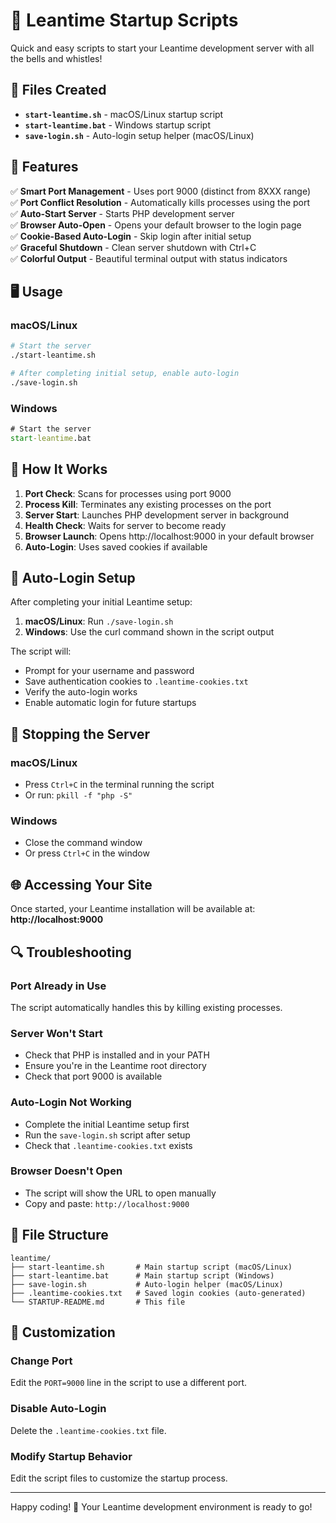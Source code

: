 # 🚀 Leantime Startup Scripts

Quick and easy scripts to start your Leantime development server with all the bells and whistles!

## 📂 Files Created

- **`start-leantime.sh`** - macOS/Linux startup script
- **`start-leantime.bat`** - Windows startup script  
- **`save-login.sh`** - Auto-login setup helper (macOS/Linux)

## 🎯 Features

✅ **Smart Port Management** - Uses port 9000 (distinct from 8XXX range)  
✅ **Port Conflict Resolution** - Automatically kills processes using the port  
✅ **Auto-Start Server** - Starts PHP development server  
✅ **Browser Auto-Open** - Opens your default browser to the login page  
✅ **Cookie-Based Auto-Login** - Skip login after initial setup  
✅ **Graceful Shutdown** - Clean server shutdown with Ctrl+C  
✅ **Colorful Output** - Beautiful terminal output with status indicators  

## 🖥 Usage

### macOS/Linux
```bash
# Start the server
./start-leantime.sh

# After completing initial setup, enable auto-login
./save-login.sh
```

### Windows
```cmd
# Start the server
start-leantime.bat
```

## 🔧 How It Works

1. **Port Check**: Scans for processes using port 9000
2. **Process Kill**: Terminates any existing processes on the port
3. **Server Start**: Launches PHP development server in background
4. **Health Check**: Waits for server to become ready
5. **Browser Launch**: Opens http://localhost:9000 in your default browser
6. **Auto-Login**: Uses saved cookies if available

## 🍪 Auto-Login Setup

After completing your initial Leantime setup:

1. **macOS/Linux**: Run `./save-login.sh`
2. **Windows**: Use the curl command shown in the script output

The script will:
- Prompt for your username and password
- Save authentication cookies to `.leantime-cookies.txt`
- Verify the auto-login works
- Enable automatic login for future startups

## 🛑 Stopping the Server

### macOS/Linux
- Press `Ctrl+C` in the terminal running the script
- Or run: `pkill -f "php -S"`

### Windows  
- Close the command window
- Or press `Ctrl+C` in the window

## 🌐 Accessing Your Site

Once started, your Leantime installation will be available at:
**http://localhost:9000**

## 🔍 Troubleshooting

### Port Already in Use
The script automatically handles this by killing existing processes.

### Server Won't Start
- Check that PHP is installed and in your PATH
- Ensure you're in the Leantime root directory
- Check that port 9000 is available

### Auto-Login Not Working
- Complete the initial Leantime setup first
- Run the `save-login.sh` script after setup
- Check that `.leantime-cookies.txt` exists

### Browser Doesn't Open
- The script will show the URL to open manually
- Copy and paste: `http://localhost:9000`

## 📁 File Structure

```
leantime/
├── start-leantime.sh       # Main startup script (macOS/Linux)
├── start-leantime.bat      # Main startup script (Windows)
├── save-login.sh           # Auto-login helper (macOS/Linux)
├── .leantime-cookies.txt   # Saved login cookies (auto-generated)
└── STARTUP-README.md       # This file
```

## 🎨 Customization

### Change Port
Edit the `PORT=9000` line in the script to use a different port.

### Disable Auto-Login
Delete the `.leantime-cookies.txt` file.

### Modify Startup Behavior
Edit the script files to customize the startup process.

---

Happy coding! 🎉 Your Leantime development environment is ready to go! 
